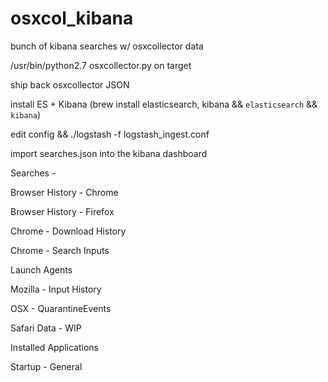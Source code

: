 # osxcol_kibana
bunch of kibana searches w/ osxcollector data

/usr/bin/python2.7 osxcollector.py on target

ship back osxcollector JSON

install ES + Kibana (brew install elasticsearch, kibana && `elasticsearch` && `kibana`)

edit config && ./logstash -f logstash_ingest.conf

import searches.json into the kibana dashboard

Searches -

Browser History - Chrome

Browser History - Firefox

Chrome - Download History

Chrome - Search Inputs

Launch Agents 

Mozilla - Input History

OSX - QuarantineEvents

Safari Data - WIP

Installed Applications

Startup - General
